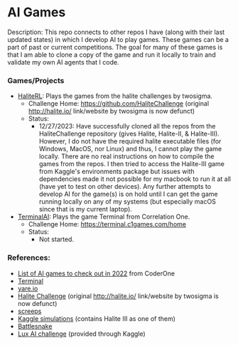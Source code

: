 # AI Games

Description: This repo connects to other repos I have (along with their last updated states) in which I develop AI to play games. These games can be a part of past or current competitions. The goal for many of these games is that I am able to clone a copy of the game and run it locally to train and validate my own AI agents that I code.


### Games/Projects

 - [HaliteRL](https://github.com/dmmagdal/HaliteRL): Plays the games from the halite challenges by twosigma.
     - Challenge Home: https://github.com/HaliteChallenge (original http://halite.io/ link/website by twosigma is now defunct)
     - Status:
         - 12/27/2023: Have successfully cloned all the repos from the HaliteChallenge repository (gives Halite, Halite-II, & Halite-III). However, I do not have the required halite executable files (for Windows, MacOS, nor Linux) and thus, I cannot play the game locally. There are no real instructions on how to compile the games from the repos. I then tried to access the Halite-III game from Kaggle's environments package but issues with dependencies made it not possible for my macbook to run it at all (have yet to test on other devices). Any further attempts to develop AI for the game(s) is on hold until I can get the game running locally on any of my systems (but especially macOS since that is my current laptop).
 - [TerminalAI](https://github.com/dmmagdal/TerminalAI): Plays the game Terminal from Correlation One.
     - Challenge Home: https://terminal.c1games.com/home
     - Status:
         - Not started.


### References:

 - [List of AI games to check out in 2022](https://www.gocoder.one/blog/ai-game-competitions-list/) from CoderOne
 - [Terminal](https://terminal.c1games.com/home)
 - [yare.io](https://yare.io/)
 - [Halite Challenge](https://github.com/HaliteChallenge) (original http://halite.io/ link/website by twosigma is now defunct)
 - [screeps](https://screeps.com/)
 - [Kaggle simulations](https://www.kaggle.com/simulations) (contains Halite III as one of them)
 - [Battlesnake](https://play.battlesnake.com/)
 - [Lux AI challenge](https://www.kaggle.com/c/lux-ai-2021) (provided through Kaggle)